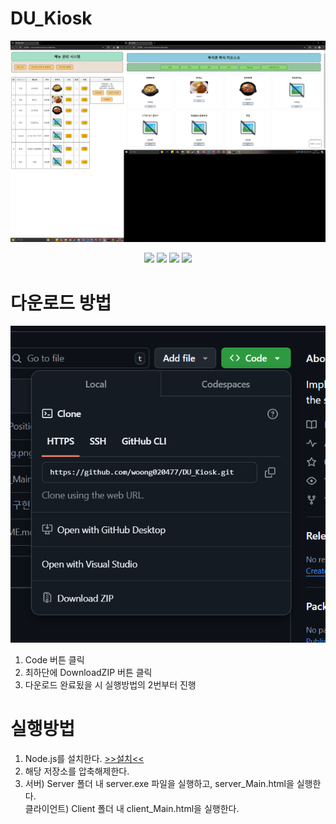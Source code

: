 # DU_Kiosk
<p align="center">
  <img src="/Information/Info_Main_img.png">
</p>
<div align="center">
	<img src="https://img.shields.io/badge/Javascript-F7DF1E?style=flat&logo=Javascript&logoColor=white" />
	<img src="https://img.shields.io/badge/HTML5-E34F26?style=flat&logo=HTML5&logoColor=white" />
	<img src="https://img.shields.io/badge/Nodedotjs-5FA04E?style=flat&logo=Nodedotjs&logoColor=white" />
   <img src="https://img.shields.io/badge/CSS3-1572B6?style=flat&logo=CSS3&logoColor=white" />
</div>

# 다운로드 방법
<p align="center">
  <img src="/Information/Info_img.png">
</p>

1. Code 버튼 클릭
2. 최하단에 DownloadZIP 버튼 클릭
3. 다운로드 완료됬을 시 실행방법의 2번부터 진행


# 실행방법  
1. Node.js를 설치한다. [>>설치<<](https://nodejs.org/en/download/prebuilt-installer)
2. 해당 저장소를 압축해제한다.  
3. 서버) Server 폴더 내 server.exe 파일을 실행하고, server_Main.html을 실행한다.  
   클라이언트) Client 폴더 내 client_Main.html을 실행한다.  
